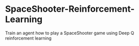 # SpaceShooter-Reinforcement-Learning
Train an agent how to play a SpaceShooter game using Deep Q reinforcement learning  
